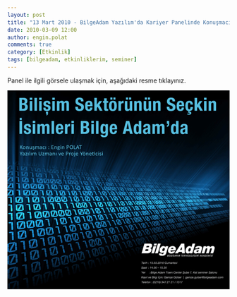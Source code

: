 ```yaml
---
layout: post
title: "13 Mart 2010 - BilgeAdam Yazılım'da Kariyer Panelinde Konuşmacıyım"
date: 2010-03-09 12:00
author: engin.polat
comments: true
category: [Etkinlik]
tags: [bilgeadam, etkinliklerim, seminer]
---
```

Panel ile ilgili görsele ulaşmak için, aşağıdaki resme tıklayınız.

<a href="/assets/uploads/2010/03/Mart2010_Panel_2.png" target="_blank">![13 Mart 2010 - BilgeAdam Yazılım](/assets/uploads/2010/03/Mart2010_Panel_1.png "Mart2010_Panel_1")</a>


